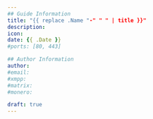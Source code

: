 ```yaml
---
## Guide Information
title: "{{ replace .Name "-" " " | title }}"
description:
icon: 
date: {{ .Date }}
#ports: [80, 443]

## Author Information
author:
#email:
#xmpp:
#matrix:
#monero:

draft: true
---
```


